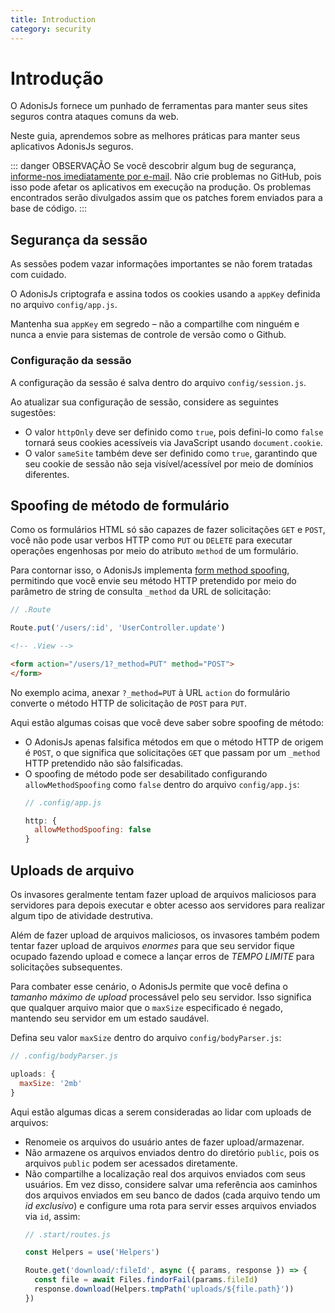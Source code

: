 ```yaml
---
title: Introduction
category: security
---
```


# Introdução

O AdonisJs fornece um punhado de ferramentas para manter seus sites seguros contra ataques comuns da web.

Neste guia, aprendemos sobre as melhores práticas para manter seus aplicativos AdonisJs seguros.

::: danger OBSERVAÇÃO
Se você descobrir algum bug de segurança, [informe-nos imediatamente por e-mail](mailto:virk@adonisjs.com). Não crie problemas no GitHub, pois isso pode afetar os aplicativos em execução na produção. Os problemas encontrados serão divulgados assim que os patches forem enviados para a base de código.
:::

## Segurança da sessão
As sessões podem vazar informações importantes se não forem tratadas com cuidado.

O AdonisJs criptografa e assina todos os cookies usando a `appKey` definida no arquivo `config/app.js`.

Mantenha sua `appKey` em segredo – não a compartilhe com ninguém e nunca a envie para sistemas de controle de versão como o Github.

### Configuração da sessão
A configuração da sessão é salva dentro do arquivo `config/session.js`.

Ao atualizar sua configuração de sessão, considere as seguintes sugestões:

* O valor `httpOnly` deve ser definido como `true`, pois defini-lo como `false` tornará seus cookies acessíveis via JavaScript usando `document.cookie`.
* O valor `sameSite` também deve ser definido como `true`, garantindo que seu cookie de sessão não seja visível/acessível por meio de domínios diferentes.

## Spoofing de método de formulário
Como os formulários HTML só são capazes de fazer solicitações `GET` e `POST`, você não pode usar verbos HTTP como `PUT` ou `DELETE` para executar operações engenhosas por meio do atributo `method` de um formulário.

Para contornar isso, o AdonisJs implementa [form method spoofing](/docs/04-Basics/04-Request.md), permitindo que você envie seu método HTTP pretendido por meio do parâmetro de string de consulta `_method` da URL de solicitação:

```js
// .Route

Route.put('/users/:id', 'UserController.update')
```

```html
<!-- .View -->

<form action="/users/1?_method=PUT" method="POST">
</form>
```

No exemplo acima, anexar `?_method=PUT` à URL `action` do formulário converte o método HTTP de solicitação de `POST` para `PUT`.

Aqui estão algumas coisas que você deve saber sobre spoofing de método:

* O AdonisJs apenas falsifica métodos em que o método HTTP de origem é `POST`, o que significa que solicitações `GET` que passam por um `_method` HTTP pretendido não são falsificadas.
* O spoofing de método pode ser desabilitado configurando `allowMethodSpoofing` como `false` dentro do arquivo `config/app.js`:
  ```js
  // .config/app.js

  http: {
    allowMethodSpoofing: false
  }
  ```

## Uploads de arquivo
Os invasores geralmente tentam fazer upload de arquivos maliciosos para servidores para depois executar e obter acesso aos servidores para realizar algum tipo de atividade destrutiva.

Além de fazer upload de arquivos maliciosos, os invasores também podem tentar fazer upload de arquivos *enormes* para que seu servidor fique ocupado fazendo upload e comece a lançar erros de *TEMPO LIMITE* para solicitações subsequentes.

Para combater esse cenário, o AdonisJs permite que você defina o *tamanho máximo de upload* processável pelo seu servidor. Isso significa que qualquer arquivo maior que o `maxSize` especificado é negado, mantendo seu servidor em um estado saudável.

Defina seu valor `maxSize` dentro do arquivo `config/bodyParser.js`:

```js
// .config/bodyParser.js

uploads: {
  maxSize: '2mb'
}
```

Aqui estão algumas dicas a serem consideradas ao lidar com uploads de arquivos:

* Renomeie os arquivos do usuário antes de fazer upload/armazenar.
* Não armazene os arquivos enviados dentro do diretório `public`, pois os arquivos `public` podem ser acessados ​​diretamente.
* Não compartilhe a localização real dos arquivos enviados com seus usuários. Em vez disso, considere salvar uma referência aos caminhos dos arquivos enviados em seu banco de dados (cada arquivo tendo um *id exclusivo*) e configure uma rota para servir esses arquivos enviados via `id`, assim:
  ```js
  // .start/routes.js

  const Helpers = use('Helpers')

  Route.get('download/:fileId', async ({ params, response }) => {
    const file = await Files.findorFail(params.fileId)
    response.download(Helpers.tmpPath('uploads/${file.path}'))
  })
  ```
